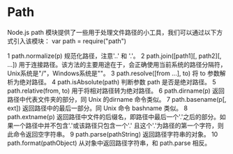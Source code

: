 # Path

Node.js path 模块提供了一些用于处理文件路径的小工具，我们可以通过以下方式引入该模块： 
var path = require("path")

1 path.normalize(p)
规范化路径，注意'..' 和 '.'。 
2 path.join([path1][, path2][, ...])
用于连接路径。该方法的主要用途在于，会正确使用当前系统的路径分隔符，Unix系统是"/"，Windows系统是"\"。 
3 path.resolve([from ...], to)
将 to 参数解析为绝对路径。 
4 path.isAbsolute(path)
判断参数 path 是否是绝对路径。 
5 path.relative(from, to)
用于将相对路径转为绝对路径。 
6 path.dirname(p)
返回路径中代表文件夹的部分，同 Unix 的dirname 命令类似。 
7 path.basename(p[, ext])
返回路径中的最后一部分。同 Unix 命令 bashname 类似。 
8 path.extname(p)
返回路径中文件的后缀名，即路径中最后一个'.'之后的部分。如果一个路径中并不包含'.'或该路径只包含一个'.' 且这个'.'为路径的第一个字符，则此命令返回空字符串。 
9 path.parse(pathString)
返回路径字符串的对象。 
10 path.format(pathObject)
从对象中返回路径字符串，和 path.parse 相反。 
